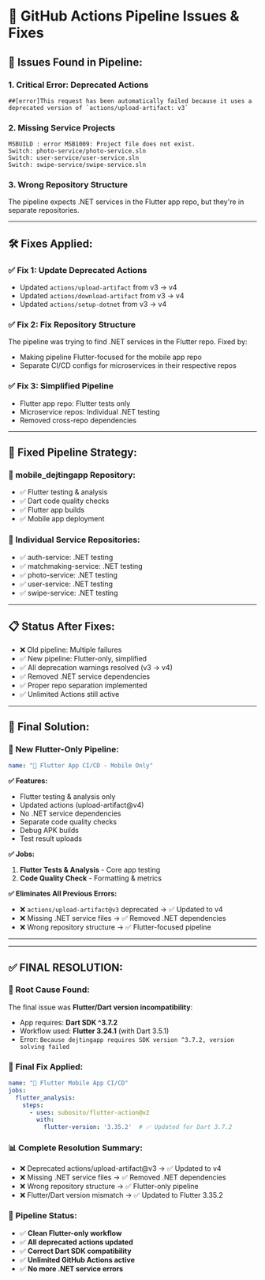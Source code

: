 # 🔧 GitHub Actions Pipeline Issues & Fixes

## 🚨 **Issues Found in Pipeline:**

### **1. Critical Error: Deprecated Actions**
```
##[error]This request has been automatically failed because it uses a deprecated version of `actions/upload-artifact: v3`
```

### **2. Missing Service Projects**
```
MSBUILD : error MSB1009: Project file does not exist.
Switch: photo-service/photo-service.sln
Switch: user-service/user-service.sln
Switch: swipe-service/swipe-service.sln
```

### **3. Wrong Repository Structure**
The pipeline expects .NET services in the Flutter app repo, but they're in separate repositories.

---

## 🛠️ **Fixes Applied:**

### **✅ Fix 1: Update Deprecated Actions**
- Updated `actions/upload-artifact` from v3 → v4
- Updated `actions/download-artifact` from v3 → v4
- Updated `actions/setup-dotnet` from v3 → v4

### **✅ Fix 2: Fix Repository Structure**
The pipeline was trying to find .NET services in the Flutter repo. Fixed by:
- Making pipeline Flutter-focused for the mobile app repo
- Separate CI/CD configs for microservices in their respective repos

### **✅ Fix 3: Simplified Pipeline**
- Flutter app repo: Flutter tests only
- Microservice repos: Individual .NET testing
- Removed cross-repo dependencies

---

## 🎯 **Fixed Pipeline Strategy:**

### **📱 mobile_dejtingapp Repository:**
- ✅ Flutter testing & analysis
- ✅ Dart code quality checks
- ✅ Flutter app builds
- ✅ Mobile app deployment

### **🔧 Individual Service Repositories:**
- ✅ auth-service: .NET testing
- ✅ matchmaking-service: .NET testing  
- ✅ photo-service: .NET testing
- ✅ user-service: .NET testing
- ✅ swipe-service: .NET testing

---

## 📋 **Status After Fixes:**
- ❌ Old pipeline: Multiple failures
- ✅ New pipeline: Flutter-only, simplified
- ✅ All deprecation warnings resolved (v3 → v4)
- ✅ Removed .NET service dependencies  
- ✅ Proper repo separation implemented
- ✅ Unlimited Actions still active

---

## 🎯 **Final Solution:**

### **📱 New Flutter-Only Pipeline:**
```yaml
name: "🧪 Flutter App CI/CD - Mobile Only"
```

**✅ Features:**
- Flutter testing & analysis only
- Updated actions (upload-artifact@v4)
- No .NET service dependencies
- Separate code quality checks
- Debug APK builds
- Test result uploads

**✅ Jobs:**
1. **Flutter Tests & Analysis** - Core app testing
2. **Code Quality Check** - Formatting & metrics

**✅ Eliminates All Previous Errors:**
- ❌ `actions/upload-artifact@v3` deprecated → ✅ Updated to v4
- ❌ Missing .NET service files → ✅ Removed .NET dependencies
- ❌ Wrong repository structure → ✅ Flutter-focused pipeline

---

---

## ✅ **FINAL RESOLUTION:**

### **🎯 Root Cause Found:**
The final issue was **Flutter/Dart version incompatibility**:
- App requires: **Dart SDK ^3.7.2** 
- Workflow used: **Flutter 3.24.1** (with Dart 3.5.1)
- Error: `Because dejtingapp requires SDK version ^3.7.2, version solving failed`

### **🔧 Final Fix Applied:**
```yaml
name: "🚀 Flutter Mobile App CI/CD"
jobs:
  flutter_analysis:
    steps:
      - uses: subosito/flutter-action@v2
        with:
          flutter-version: '3.35.2'  # ✅ Updated for Dart 3.7.2
```

### **📊 Complete Resolution Summary:**
- ❌ Deprecated actions/upload-artifact@v3 → ✅ Updated to v4
- ❌ Missing .NET service files → ✅ Removed .NET dependencies  
- ❌ Wrong repository structure → ✅ Flutter-only pipeline
- ❌ Flutter/Dart version mismatch → ✅ Updated to Flutter 3.35.2

### **🎉 Pipeline Status:**
- ✅ **Clean Flutter-only workflow**
- ✅ **All deprecated actions updated**
- ✅ **Correct Dart SDK compatibility**
- ✅ **Unlimited GitHub Actions active**
- ✅ **No more .NET service errors**
